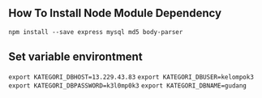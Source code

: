 ## How To Install Node Module Dependency

`npm install --save express mysql md5 body-parser`

## Set variable environtment

`export KATEGORI_DBHOST=13.229.43.83`
`export KATEGORI_DBUSER=kelompok3`
`export KATEGORI_DBPASSWORD=k3l0mp0k3`
`export KATEGORI_DBNAME=gudang`
